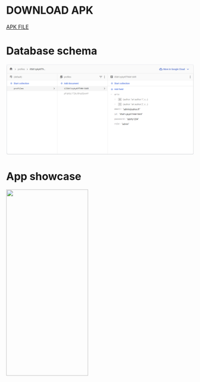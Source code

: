 # DOWNLOAD APK
[APK FILE](./app-release.apk)

# Database schema
![Alt text](image.png)

# App showcase
<img src="videodemo.gif" width="220" height="500" />